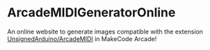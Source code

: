 # ArcadeMIDIGeneratorOnline

An online website to generate images compatible with the extension
[UnsignedArduino/ArcadeMIDI](https://github.com/UnsignedArduino/ArcadeMIDI) in
MakeCode Arcade!
